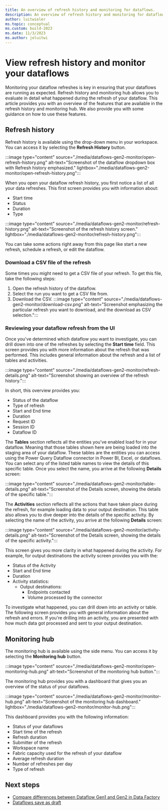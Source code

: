 ```yaml
---
title: An overview of refresh history and monitoring for dataflows.
description: An overview of refresh history and monitoring for dataflows features.
author: luitwieler
ms.topic: conceptual
ms.custom: build-2023
ms.date: 11/3/2023
ms.author: jeluitwi
---
```


# View refresh history and monitor your dataflows

Monitoring your dataflow refreshes is key in ensuring that your dataflows are running as expected. Refresh history and monitoring hub allows you to evaluate in detail what happened during the refresh of your dataflow. This article provides you with an overview of the features that are available in the refresh history and monitoring hub. We also provide you with some guidance on how to use these features.

## Refresh history

Refresh history is available using the drop-down menu in your workspace. You can access it by selecting the **Refresh History** button.

:::image type="content" source="./media/dataflows-gen2-monitor/open-refresh-history.png" alt-text="Screenshot of the dataflow dropdown box with Refresh history emphasized." lightbox="./media/dataflows-gen2-monitor/open-refresh-history.png":::

When you open your dataflow refresh history, you first notice a list of all your data refreshes. This first screen provides you with information about:

- Start time
- Status
- Duration
- Type

:::image type="content" source="./media/dataflows-gen2-monitor/refresh-history.png" alt-text="Screenshot of the refresh history screen." lightbox="./media/dataflows-gen2-monitor/refresh-history.png":::

You can take some actions right away from this page like start a new refresh, schedule a refresh, or edit the dataflow.

### Download a CSV file of the refresh

Some times you might need to get a CSV file of your refresh. To get this file, take the following steps:

1. Open the refresh history of the dataflow.
1. Select the run you want to get a CSV file from.
1. Download the CSV.
   :::image type="content" source="./media/dataflows-gen2-monitor/download-csv.png" alt-text="Screenshot emphasizing the particular refresh you want to download, and the download as CSV selection.":::

### Reviewing your dataflow refresh from the UI

Once you've determined which dataflow you want to investigate, you can drill down into one of the refreshes by selecting the **Start time** field. This screen provides you with more information about the refresh that was performed. This includes general information about the refresh and a list of tables and activities.

:::image type="content" source="./media/dataflows-gen2-monitor/refresh-details.png" alt-text="Screenshot showing an overview of the refresh history.":::

In short, this overview provides you:

- Status of the dataflow
- Type of refresh
- Start and End time
- Duration
- Request ID
- Session ID
- Dataflow ID

The **Tables** section reflects all the entities you've enabled load for in your dataflow. Meaning that those tables shown here are being loaded into the staging area of your dataflow. These tables are the entities you can access using the Power Query Dataflow connector in Power BI, Excel, or dataflows. You can select any of the listed table names to view the details of this specific table. Once you select the name, you arrive at the following **Details** screen:

:::image type="content" source="./media/dataflows-gen2-monitor/table-details.png" alt-text="Screenshot of the Details screen, showing the details of the specific table.":::

The **Activities** section reflects all the actions that have taken place during the refresh, for example loading data to your output destination. This table also allows you to dive deeper into the details of the specific activity. By selecting the name of the activity, you arrive at the following **Details** screen:

:::image type="content" source="./media/dataflows-gen2-monitor/activity-details.png" alt-text="Screenshot of the Details screen, showing the details of the specific activity.":::

This screen gives you more clarity in what happened during the activity. For example, for output destinations the activity screen provides you with the:

- Status of the Activity
- Start and End time
- Duration
- Activity statistics:
  - Output destinations:
    - Endpoints contacted
    - Volume processed by the connector

To investigate what happened, you can drill down into an activity or table. The following screen provides you with general information about the refresh and errors. If you're drilling into an activity, you are presented with how much data got processed and sent to your output destination.

## Monitoring hub

The monitoring hub is available using the side menu. You can access it by selecting the **Monitoring hub** button.

:::image type="content" source="./media/dataflows-gen2-monitor/open-monitoring-hub.png" alt-text="Screenshot of the monitoring hub button.":::

The monitoring hub provides you with a dashboard that gives you an overview of the status of your dataflows.

:::image type="content" source="./media/dataflows-gen2-monitor/monitor-hub.png" alt-text="Screenshot of the monitoring hub dashboard." lightbox="./media/dataflows-gen2-monitor/monitor-hub.png":::

This dashboard provides you with the following information:

- Status of your dataflows
- Start time of the refresh
- Refresh duration
- Submitter of the refresh
- Workspace name
- Fabric capacity used for the refresh of your dataflow
- Average refresh duration
- Number of refreshes per day
- Type of refresh

## Next steps

- [Compare differences between Dataflow Gen1 and Gen2 in Data Factory](dataflows-gen2-overview.md)
- [Dataflows save as draft](dataflows-gen2-save-draft.md)
